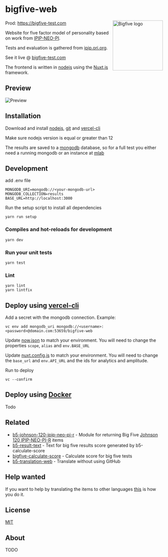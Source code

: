 # bigfive-web

<img src="https://github.com/rubynor/bigfive-web/blob/master/static/icon.png?raw=true" width="160" height="160" alt="Bigfive logo" align="right">

Prod: https://bigfive-test.com

Website for five factor model of personality based on work from [IPIP-NEO-PI](https://github.com/kholia/IPIP-NEO-PI).

Tests and evaluation is gathered from [ipip.ori.org](http://ipip.ori.org).

See it live @ [bigfive-test.com](https://bigfive-test.com)

The frontend is written in [nodejs](https://nodejs.org) using the
[Nuxt.js](https://nuxtjs.org/) framework.

## Preview

![Preview](https://media4.giphy.com/media/MWsRzFD3hrsXi9tKzu/giphy.gif)

## Installation

Download and install [nodejs](https://nodejs.org),
[git](https://git-scm.com/downloads) and [vercel-cli](https://vercel.com/download)

Make sure nodejs version is equal or greater than 12

The results are saved to a [mongodb](https://www.mongodb.com/) database, so for a full test you either need a running mongodb or an instance at [mlab](https://mlab.com/)

## Development

add .env file

```
MONGODB_URI=mongodb://<your-mongodb-url>
MONGODB_COLLECTION=results
BASE_URL=http://localhost:3000
```
Run the setup script to install all dependencies

```
yarn run setup
```

### Compiles and hot-reloads for development
```
yarn dev
```

### Run your unit tests
```
yarn test
```

### Lint

```
yarn lint
yarn lintfix
```

## Deploy using [vercel-cli](https://vercel.com/download)

Add a secret with the mongodb connection. Example:
```
vc env add mongodb_uri mongodb://<username>:<password>@domain.com:53659/bigfive-web
```

Update [now.json](now.json) to match your environment.
You will need to change the properties `scope`, `alias` and `env.BASE_URL`

Update [nuxt.config.js](nuxt.config.js) to match your environment.
You will need to change the `base_url` and `env.API_URL` and the ids for analytics and amplitude.

Run to deploy
```
vc --confirm
```

## Deploy using [Docker](https://www.docker.com/)

Todo

## Related

- [b5-johnson-120-ipip-neo-pi-r](https://github.com/Alheimsins/b5-johnson-120-ipip-neo-pi-r) - Module for returning Big Five [Johnson 120 IPIP-NEO-PI-R](http://ipip.ori.org/30FacetNEO-PI-RItems.htm) items
- [b5-result-text](https://github.com/Alheimsins/b5-result-text) - Text for big five results score generated by b5-calculate-score
- [bigfive-calculate-score](https://github.com/Alheimsins/bigfive-calculate-score) - Calculate score for big five tests
- [b5-translation-web](https://github.com/Alheimsins/b5-translation-web) - Translate without using GitHub

## Help wanted

If you want to help by translating the items to other languages [this](https://github.com/Alheimsins/b5-johnson-120-ipip-neo-pi-r/blob/master/README.md#help-wanted) is how you do it.

## License

[MIT](LICENSE)

## About

TODO
